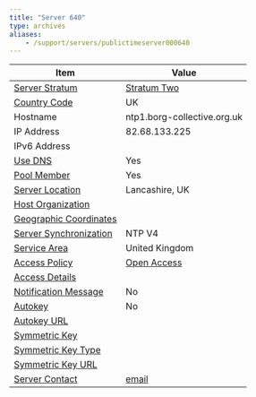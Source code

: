```yaml
---
title: "Server 640"
type: archives
aliases:
    - /support/servers/publictimeserver000640
---
```


| Item | Value |
| ----- | ----- |
| [Server Stratum](/support/servers/serverstratum) | [Stratum Two](/support/servers/stratumtwotimeservers) |
| [Country Code](/support/servers/countrycode) | UK |
| Hostname |  ntp1.borg-collective.org.uk  |
| IP Address |  82.68.133.225  |
| IPv6 Address | |
| [Use DNS](/support/servers/usedns) | Yes |
| [Pool Member](/support/servers/poolmember) | Yes |
| [Server Location](/support/servers/serverlocation) |  Lancashire, UK |
| [Host Organization](/support/servers/hostorganization) | |
| [ Geographic Coordinates](/support/servers/geographiccoordinates) |  |
| [Server Synchronization](/support/servers/serversynchronization) |  NTP V4 |
| [Service Area](/support/servers/servicearea) |  United Kingdom |
| [Access Policy](/support/servers/accesspolicy) | [Open Access](/support/servers/openaccess) |
| [Access Details](/support/servers/accessdetails) |  |
| [Notification Message](/support/servers/notificationmessage) | No |
| [Autokey](/support/servers/autokey) | No |
| [Autokey URL](/support/servers/autokeyurl) | |
| [Symmetric Key](/support/servers/symmetrickey) | |
| [Symmetric Key Type](/support/servers/symmetrickeytype) | |
| [Symmetric Key URL](/support/servers/symmetrickeyurl) | |
| [Server Contact](/support/servers/servercontact) | [email](mailto:timelord@sorcerer.co.uk) |